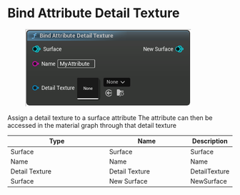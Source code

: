 # Bind Attribute Detail Texture

<div align="left" data-full-width="false">

<figure><img src="Bind_Attribute_Detail_Texture.png" alt=""><figcaption></figcaption></figure>

</div>

Assign a detail texture to a surface attribute
The attribute can then be accessed in the material graph through that detail texture

<table>
<thead><tr><th width="250">Type</th><th width="200">Name</th><th>Description</th></tr></thead>
<tbody>
<tr><td>Surface</td><td>Surface</td><td>Surface</td></tr>
<tr><td>Name</td><td>Name</td><td>Name</td></tr>
<tr><td>Detail Texture</td><td>Detail Texture</td><td>DetailTexture</td></tr>
<tr><td>Surface</td><td>New Surface</td><td>NewSurface</td></tr>
</tbody>
</table>